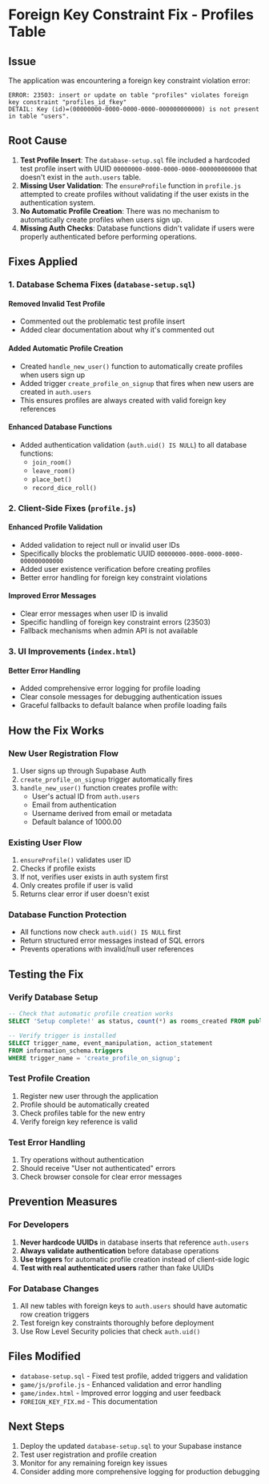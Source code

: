 # Foreign Key Constraint Fix - Profiles Table

## Issue
The application was encountering a foreign key constraint violation error:
```
ERROR: 23503: insert or update on table "profiles" violates foreign key constraint "profiles_id_fkey"
DETAIL: Key (id)=(00000000-0000-0000-0000-000000000000) is not present in table "users".
```

## Root Cause
1. **Test Profile Insert**: The `database-setup.sql` file included a hardcoded test profile insert with UUID `00000000-0000-0000-0000-000000000000` that doesn't exist in the `auth.users` table.
2. **Missing User Validation**: The `ensureProfile` function in `profile.js` attempted to create profiles without validating if the user exists in the authentication system.
3. **No Automatic Profile Creation**: There was no mechanism to automatically create profiles when users sign up.
4. **Missing Auth Checks**: Database functions didn't validate if users were properly authenticated before performing operations.

## Fixes Applied

### 1. Database Schema Fixes (`database-setup.sql`)

#### Removed Invalid Test Profile
- Commented out the problematic test profile insert
- Added clear documentation about why it's commented out

#### Added Automatic Profile Creation
- Created `handle_new_user()` function to automatically create profiles when users sign up
- Added trigger `create_profile_on_signup` that fires when new users are created in `auth.users`
- This ensures profiles are always created with valid foreign key references

#### Enhanced Database Functions
- Added authentication validation (`auth.uid() IS NULL`) to all database functions:
  - `join_room()`
  - `leave_room()` 
  - `place_bet()`
  - `record_dice_roll()`

### 2. Client-Side Fixes (`profile.js`)

#### Enhanced Profile Validation
- Added validation to reject null or invalid user IDs
- Specifically blocks the problematic UUID `00000000-0000-0000-0000-000000000000`
- Added user existence verification before creating profiles
- Better error handling for foreign key constraint violations

#### Improved Error Messages
- Clear error messages when user ID is invalid
- Specific handling of foreign key constraint errors (23503)
- Fallback mechanisms when admin API is not available

### 3. UI Improvements (`index.html`)

#### Better Error Handling
- Added comprehensive error logging for profile loading
- Clear console messages for debugging authentication issues
- Graceful fallbacks to default balance when profile loading fails

## How the Fix Works

### New User Registration Flow
1. User signs up through Supabase Auth
2. `create_profile_on_signup` trigger automatically fires
3. `handle_new_user()` function creates profile with:
   - User's actual ID from `auth.users`
   - Email from authentication
   - Username derived from email or metadata
   - Default balance of 1000.00

### Existing User Flow
1. `ensureProfile()` validates user ID
2. Checks if profile exists
3. If not, verifies user exists in auth system first
4. Only creates profile if user is valid
5. Returns clear error if user doesn't exist

### Database Function Protection
- All functions now check `auth.uid() IS NULL` first
- Return structured error messages instead of SQL errors
- Prevents operations with invalid/null user references

## Testing the Fix

### Verify Database Setup
```sql
-- Check that automatic profile creation works
SELECT 'Setup complete!' as status, count(*) as rooms_created FROM public.game_rooms;

-- Verify trigger is installed
SELECT trigger_name, event_manipulation, action_statement 
FROM information_schema.triggers 
WHERE trigger_name = 'create_profile_on_signup';
```

### Test Profile Creation
1. Register new user through the application
2. Profile should be automatically created
3. Check profiles table for the new entry
4. Verify foreign key reference is valid

### Test Error Handling
1. Try operations without authentication
2. Should receive "User not authenticated" errors
3. Check browser console for clear error messages

## Prevention Measures

### For Developers
1. **Never hardcode UUIDs** in database inserts that reference `auth.users`
2. **Always validate authentication** before database operations
3. **Use triggers** for automatic profile creation instead of client-side logic
4. **Test with real authenticated users** rather than fake UUIDs

### For Database Changes
1. All new tables with foreign keys to `auth.users` should have automatic row creation triggers
2. Test foreign key constraints thoroughly before deployment
3. Use Row Level Security policies that check `auth.uid()`

## Files Modified
- `database-setup.sql` - Fixed test profile, added triggers and validation
- `game/js/profile.js` - Enhanced validation and error handling  
- `game/index.html` - Improved error logging and user feedback
- `FOREIGN_KEY_FIX.md` - This documentation

## Next Steps
1. Deploy the updated `database-setup.sql` to your Supabase instance
2. Test user registration and profile creation
3. Monitor for any remaining foreign key issues
4. Consider adding more comprehensive logging for production debugging